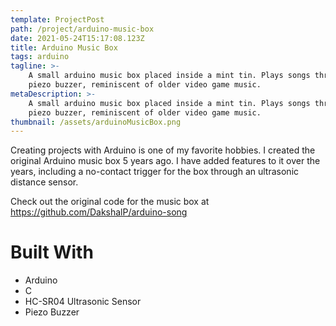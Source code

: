```yaml
---
template: ProjectPost
path: /project/arduino-music-box
date: 2021-05-24T15:17:08.123Z
title: Arduino Music Box
tags: arduino
tagline: >-
    A small arduino music box placed inside a mint tin. Plays songs through a
    piezo buzzer, reminiscent of older video game music.
metaDescription: >-
    A small arduino music box placed inside a mint tin. Plays songs through a
    piezo buzzer, reminiscent of older video game music.
thumbnail: /assets/arduinoMusicBox.png
---
```


Creating projects with Arduino is one of my favorite hobbies. I created the original Arduino music box 5 years ago. I have added features to it over the years, including a no-contact trigger for the box through an ultrasonic distance sensor.

Check out the original code for the music box at https://github.com/DakshalP/arduino-song

# Built With

-   Arduino
-   C
-   HC-SR04 Ultrasonic Sensor
-   Piezo Buzzer

